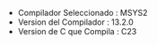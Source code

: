 - Compilador Seleccionado : MSYS2
- Version del Compilador : 13.2.0
- Version de C que Compila : C23